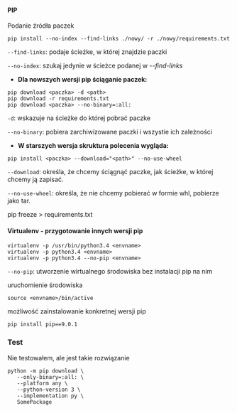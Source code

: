 #### PIP
Podanie źródła paczek
```
pip install --no-index --find-links ./nowy/ -r ./nowy/requirements.txt
```
`--find-links`: podaje ścieżke, w której znajdzie paczki

`--no-index`: szukaj jedynie w ścieżce podanej w *--find-links*

* **Dla nowszych wersji pip ściąganie paczek:**
```
pip download <paczka> -d <path>
pip download -r requirements.txt
pip download <paczka> --no-binary=:all:
```
`-d`: wskazuje na ścieżke do której pobrać paczke

`--no-binary`: pobiera zarchiwizowane paczki i wszystie ich zależności

* **W starszych wersja skruktura polecenia wygląda:**
```
pip install <paczka> --download="<path>" --no-use-wheel
```
`--download`: określa, że chcemy ściągnąć paczke, jak ścieżke, w której chcemy ją zapisać.

`--no-use-wheel`: określa, że nie chcemy pobierać w formie whl, pobierze jako tar.

pip freeze > requirements.txt

#### Virtualenv - przygotowanie innych wersji pip
```
virtualenv -p /usr/bin/python3.4 <envname>
virtualenv -p python3.4 <envname>
virtualenv -p python3.4 --no-pip <envname>
```
`--no-pip`: utworzenie wirtualnego środowiska bez instalacji pip na nim

uruchomienie środowiska
```
source <envname>/bin/active
```

możliwość zainstalowanie konkretnej wersji pip
```
pip install pip==9.0.1
```

### Test
Nie testowałem, ale jest takie rozwiązanie
```
python -m pip download \
   --only-binary=:all: \
   --platform any \
   --python-version 3 \
   --implementation py \
   SomePackage
```
